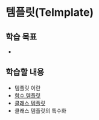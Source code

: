 #  템플릿(Telmplate)

## 학습 목표

* 

## 학습할 내용

* 템플릿 이란 
* [함수 템플릿](./functionTemplate.md) 
* [클래스 템플릿](./classTemplate.md)
* 클래스 템플릿의 특수화 

